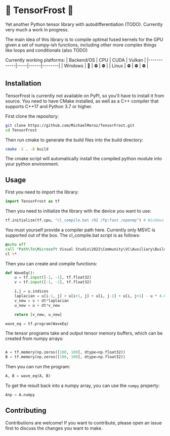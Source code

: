# 🥶 TensorFrost 🥶
Yet another Python tensor library with autodifferentiation (TODO). Currently very much a work in progress.

The main idea of this library is to compile optimal fused kernels for the GPU given a set of numpy-ish functions, including other more complex things like loops and conditionals (also TODO)

Currently working platforms:
| Backend/OS | CPU | CUDA | Vulkan |
|------------|-----|------|--------|
| Windows    | 🚧   | ⛔    | ⛔      |
| Linux      | ⛔   | ⛔    | ⛔      |

## Installation
TensorFrost is currently not available on PyPI, so you'll have to install it from source. 
You need to have CMake installed, as well as a C++ compiler that supports C++17 and Python 3.7 or higher.

First clone the repository:
```bash
git clone https://github.com/MichaelMoroz/TensorFrost.git
cd TensorFrost
```

Then run cmake to generate the build files into the build directory:
```bash
cmake -S . -B build
```

The cmake script will automatically install the compiled python module into your python environment.

## Usage
First you need to import the library:
```python
import TensorFrost as tf
```

Then you need to initialize the library with the device you want to use:
```python
tf.initialize(tf.cpu, "cl_compile.bat /O2 /fp:fast /openmp") # Windows + MSVC (currently the only working compiler out of the box)
```
You must yourself provide a compiler path here. Currently only MSVC is supported out of the box.
The cl_compile.bat script is as follows:

```bat
@echo off
call "Path\To\Microsoft Visual Studio\2022\Community\VC\Auxiliary\Build\vcvarsall.bat" x64
cl %*
```

Then you can create and compile functions:
```python
def WaveEq():
    u = tf.input([-1, -1], tf.float32)
    v = tf.input([-1, -1], tf.float32)

    i,j = u.indices
    laplacian = u[i-1, j] + u[i+1, j] + u[i, j-1] + u[i, j+1] - u * 4.0
    v_new = v + dt*laplacian
    u_new = u + dt*v_new

    return [v_new, u_new]

wave_eq = tf.program(WaveEq)
```

The tensor programs take and output tensor memory buffers, which can be created from numpy arrays:
```python

A = tf.memory(np.zeros([100, 100], dtype=np.float32))
B = tf.memory(np.zeros([100, 100], dtype=np.float32))
```

Then you can run the program:
```python
A, B = wave_eq(A, B)
```

To get the result back into a numpy array, you can use the `numpy` property:
```python
Anp = A.numpy
```

## Contributing
Contributions are welcome! If you want to contribute, please open an issue first to discuss the changes you want to make.